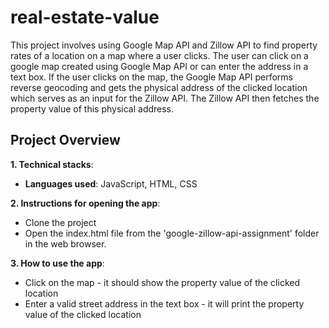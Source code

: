# real-estate-value
This project involves using Google Map API and Zillow API to find property rates of a location on a map where a user clicks. The user can click on a google map created using Google Map API or can enter the address in a text box. If the user clicks on the map, the Google Map API performs reverse geocoding and gets the physical address of the clicked location which serves as an input for the Zillow API. The Zillow API then fetches the property value of this physical address.

## Project Overview
**1. Technical stacks**:
* **Languages used**: JavaScript, HTML, CSS

**2. Instructions for opening the app**:
* Clone the project
* Open the index.html file from the 'google-zillow-api-assignment' folder in the web browser.

**3. How to use the app**:
* Click on the map - it should show the property value of the clicked location
* Enter a valid street address in the text box - it will print the property value of the clicked location

